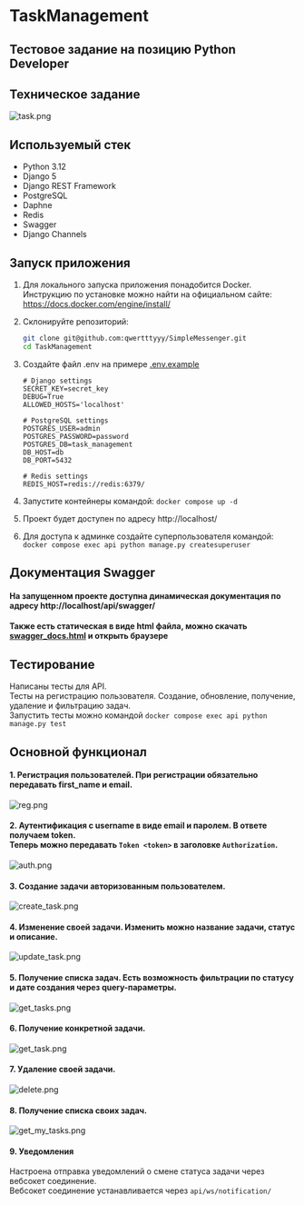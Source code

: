 # TaskManagement
## Тестовое задание на позицию Python Developer 

## Техническое задание
![task.png](images/task.png)


## Используемый стек
- Python 3.12
- Django 5
- Django REST Framework
- PostgreSQL
- Daphne
- Redis
- Swagger
- Django Channels

## Запуск приложения
1. Для локального запуска приложения понадобится Docker.<br> Инструкцию по установке можно найти на официальном сайте:
https://docs.docker.com/engine/install/


2. Склонируйте репозиторий:
    ```bash
    git clone git@github.com:qwertttyyy/SimpleMessenger.git
    cd TaskManagement
    ```
3. Создайте файл .env на примере [.env.example](.env.example)
   ```dotenv
   # Django settings
   SECRET_KEY=secret_key
   DEBUG=True
   ALLOWED_HOSTS='localhost'
   
   # PostgreSQL settings
   POSTGRES_USER=admin
   POSTGRES_PASSWORD=password
   POSTGRES_DB=task_management
   DB_HOST=db
   DB_PORT=5432
   
   # Redis settings
   REDIS_HOST=redis://redis:6379/
   ```
4. Запустите контейнеры командой: `docker compose up -d`
5. Проект будет доступен по адресу http://localhost/
6. Для доступа к админке создайте суперпользователя командой: `docker compose exec api python manage.py createsuperuser`


## Документация Swagger
 #### На запущенном проекте доступна динамическая документация по адресу http://localhost/api/swagger/
 #### Также есть статическая в виде html файла, можно скачать [swagger_docs.html](docs/swagger_docs.html) и открыть браузере

## Тестирование
 Написаны тесты для API. <br>
 Тесты на регистрацию пользователя. Создание, обновление, получение, удаление и фильтрацию задач. <br>
 Запустить тесты можно командой `docker compose exec api python manage.py test`



## Основной функционал
#### 1. Регистрация пользователей. При регистрации обязательно передавать first_name и email.
![reg.png](images/reg.png)

#### 2. Аутентификация с username в виде email и паролем. В ответе получаем token. <br> Теперь можно передавать `Token <token>` в заголовке `Authorization`. 
![auth.png](images/auth.png)

#### 3. Создание задачи авторизованным пользователем.
![create_task.png](images/create_task.png)

#### 4. Изменение своей задачи. Изменить можно название задачи, статус и описание.
![update_task.png](images/update_task.png)

#### 5. Получение списка задач. Есть возможность фильтрации по статусу и дате создания через query-параметры.
![get_tasks.png](images/get_tasks.png)

#### 6. Получение конкретной задачи.
![get_task.png](images/get_task.png)

#### 7. Удаление своей задачи.
![delete.png](images/delete.png)

#### 8. Получение списка своих задач.
![get_my_tasks.png](images/get_my_tasks.png)

#### 9. Уведомления
Настроена отправка уведомлений о смене статуса задачи через вебсокет соединение. <br> Вебсокет соединение устанавливается через `api/ws/notification/`
